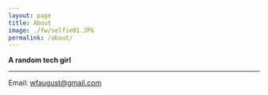 ```yaml
---
layout: page
title: About
image: ./fw/selfie01.JPG
permalink: /about/
---
```


**A random tech girl**  


****
Email: wfaugust@gmail.com               

